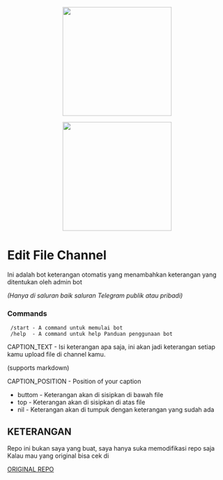 <p align="center">
  <a href="https://github.com/kenkannih/Edit">
    <img src="https://telegra.ph/file/e4ee7900b7edcdd92051f.jpg" width ="250">
  </a>
<p align="center">
  <a href="https://github.com/kenkannih/Edit">
    <img src="https://telegra.ph/file/a112fce4e23d859badcd4.jpg" width ="250">
  </a>

# Edit File Channel

Ini adalah bot keterangan otomatis yang menambahkan keterangan yang ditentukan oleh admin bot

<i>(Hanya di saluran baik saluran Telegram publik atau pribadi)</i>

### Commands

```
 /start - A command untuk memulai bot
 /help  - A command untuk help Panduan penggunaan bot

```
CAPTION_TEXT - Isi keterangan apa saja, ini akan jadi keterangan setiap kamu upload file di channel kamu.

(supports markdown)

CAPTION_POSITION - Position of your caption

- buttom - Keterangan akan di sisipkan di bawah file
- top - Keterangan akan di sisipkan di atas file
- nil - Keterangan akan di tumpuk dengan keterangan yang sudah ada


## KETERANGAN

Repo ini bukan saya yang buat, saya hanya suka memodifikasi repo saja
Kalau mau yang original bisa cek di

[ORIGINAL REPO](https://github.com/Ts-Bots/AutoCaption-Ts_Bot-Clone)
